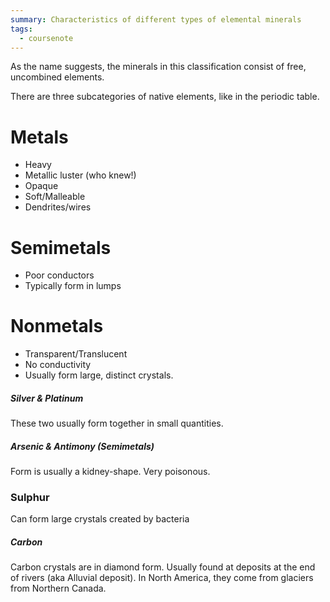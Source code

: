 ```yaml
---
summary: Characteristics of different types of elemental minerals
tags:
  - coursenote
---
```

As the name suggests, the minerals in this classification consist of free, uncombined elements.

There are three subcategories of native elements, like in the periodic table.

# Metals
- Heavy
- Metallic luster (who knew!)
- Opaque
- Soft/Malleable
- Dendrites/wires
# Semimetals
- Poor conductors
- Typically form in lumps

# Nonmetals
- Transparent/Translucent
- No conductivity
- Usually form large, distinct crystals.

##### Silver & Platinum
These two usually form together in small quantities.

##### Arsenic & Antimony (Semimetals)
Form is usually a kidney-shape. Very poisonous.

### Sulphur
Can form large crystals created by bacteria

##### Carbon
Carbon crystals are in diamond form. Usually found at deposits at the end of rivers (aka Alluvial deposit). In North America, they come from glaciers from Northern Canada.
